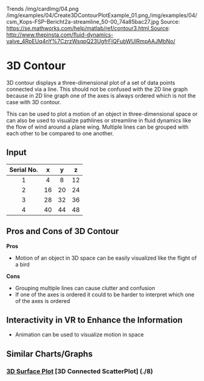 Trends
/img/cardImg/04.png
/img/examples/04/Create3DContourPlotExample_01.png,/img/examples/04/csm_Kops-FSP-Bericht2a-streamline_50-00_74a85bac27.jpg
Source: https://se.mathworks.com/help/matlab/ref/contour3.html,Source: http://www.thepinsta.com/fluid-dynamics-valve_4RpEUq4nY%7CzrzWsqpQ23UgfrFIQFubWUlRmpAAJMbNo/
# 3D Contour

3D contour displays a three-dimensional plot of a set of data points connected via a line. This should not be confused with the 2D line graph because in 2D line graph one of the axes is always ordered which is not the case with 3D contour. 

This can be used to plot a motion of an object in three-dimensional space or can also be used to visualize pathlines or streamline in fluid dynamics like the flow of wind around a plane wing. Multiple lines can be grouped with each other to be compared to one another.

## Input

Serial No. | x | y | z | 
:-------------:| :-----:| :-----:|:-----:| 
1 | 4 | 8 | 12
2 | 16 | 20 | 24
3 | 28 | 32 | 36
4 | 40 | 44 | 48

## Pros and Cons of 3D Contour

__Pros__
* Motion of an object in 3D space can be easily visualized like the flight of a bird

__Cons__
* Grouping multiple lines can cause clutter and confusion
* If one of the axes is ordered it could to be harder to interpret which one of the axes is ordered

## Interactivity in VR to Enhance the Information

* Animation can be used to visualize motion in space

## Similar Charts/Graphs

### [3D Surface Plot](./3) [3D Connected ScatterPlot] (./8)